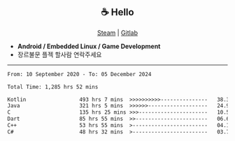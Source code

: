 <h2 align="center"> ☕ Hello </h2>

<p align="center">
  <a href="https://steamcommunity.com/id/Niforances/">Steam</a> |
  <a href="https://gitlab.com/niforances">Gitlab</a>
</p>

 - **Android / Embedded Linux / Game Development**
 - 장르불문 플젝 할사람 연락주세요

------

<!--START_SECTION:waka-->

```txt
From: 10 September 2020 - To: 05 December 2024

Total Time: 1,285 hrs 52 mins

Kotlin                 493 hrs 7 mins  >>>>>>>>>>---------------   38.35 %
Java                   321 hrs 5 mins  >>>>>>-------------------   24.97 %
C                      135 hrs 25 mins >>>----------------------   10.53 %
Dart                   85 hrs 55 mins  >>-----------------------   06.68 %
C++                    53 hrs 55 mins  >------------------------   04.19 %
C#                     48 hrs 32 mins  >------------------------   03.77 %
```

<!--END_SECTION:waka-->
